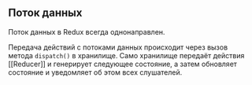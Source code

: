 ## Поток данных

Поток данных в Redux всегда однонаправлен.

Передача действий с потоками данных происходит через вызов метода `dispatch()` в хранилище. Само хранилище передаёт действия [[Reducer]] и генерирует следующее состояние, а затем обновляет состояние и уведомляет об этом всех слушателей.